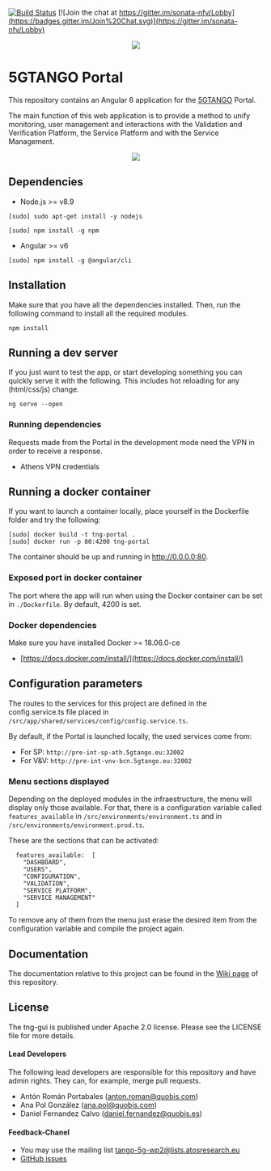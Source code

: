 [![Build Status](https://jenkins.sonata-nfv.eu/buildStatus/icon?job=tng-portal/master)](https://jenkins.sonata-nfv.eu/job/tng-portal/master)
[![Join the chat at https://gitter.im/sonata-nfv/Lobby](https://badges.gitter.im/Join%20Chat.svg)](https://gitter.im/sonata-nfv/Lobby)

<p align="center"><img src="https://github.com/sonata-nfv/tng-portal/wiki/images/sonata-5gtango-logo-500px.png" /></p>

# 5GTANGO Portal

This repository contains an Angular 6 application for the [5GTANGO](http://5gtango.eu) Portal.

The main function of this web application is to provide a method to unify monitoring, user management and interactions with the Validation and Verification Platform, the Service Platform and with the Service Management.

<p align="center"><img src="https://github.com/sonata-nfv/tng-portal/blob/master/src/assets/images/5GTANGO.gif" /></p>

## Dependencies

- Node.js >= v8.9

```
[sudo] sudo apt-get install -y nodejs

[sudo] npm install -g npm
```

- Angular >= v6

```
[sudo] npm install -g @angular/cli
```

## Installation

Make sure that you have all the dependencies installed. Then, run the following command to install all the required modules.

```
npm install
```

## Running a dev server

If you just want to test the app, or start developing something you can quickly serve it with the following. This includes hot reloading for any (html/css/js) change.

```
ng serve --open
```

### Running dependencies

Requests made from the Portal in the development mode need the VPN in order to receive a response.

- Athens VPN credentials

## Running a docker container

If you want to launch a container locally, place yourself in the Dockerfile folder and try the following:

```
[sudo] docker build -t tng-portal .
[sudo] docker run -p 80:4200 tng-portal
```

The container should be up and running in http://0.0.0.0:80.

### Exposed port in docker container

The port where the app will run when using the Docker container can be set in `./Dockerfile`. By default, 4200 is set.

### Docker dependencies

Make sure you have installed Docker >= 18.06.0-ce

- [https://docs.docker.com/install/](https://docs.docker.com/install/)

## Configuration parameters

The routes to the services for this project are defined in the config.service.ts file placed in `/src/app/shared/services/config/config.service.ts`.

By default, if the Portal is launched locally, the used services come from:

- For SP: `http://pre-int-sp-ath.5gtango.eu:32002`
- For V&V: `http://pre-int-vnv-bcn.5gtango.eu:32002`

### Menu sections displayed

Depending on the deployed modules in the infraestructure, the menu will display only those available. For that, there is a configuration variable called `features_available` in `/src/environments/environment.ts` and in `/src/environments/environment.prod.ts`.

These are the sections that can be activated:

```
  features_available:  [
    "DASHBOARD",
    "USERS",
    "CONFIGURATION",
    "VALIDATION",
    "SERVICE PLATFORM",
    "SERVICE MANAGEMENT"
  ]
```

To remove any of them from the menu just erase the desired item from the configuration variable and compile the project again.

## Documentation

The documentation relative to this project can be found in the [Wiki page](https://github.com/sonata-nfv/tng-portal/wiki) of this repository.

## License

The tng-gui is published under Apache 2.0 license. Please see the LICENSE file for more details.

#### Lead Developers

The following lead developers are responsible for this repository and have admin rights. They can, for example, merge pull requests.

- Antón Román Portabales (anton.roman@quobis.com)
- Ana Pol González (ana.pol@quobis.com)
- Daniel Fernandez Calvo (daniel.fernandez@quobis.es)

#### Feedback-Chanel

- You may use the mailing list [tango-5g-wp2@lists.atosresearch.eu](mailto:tango-5g-wp2@lists.atosresearch.eu)
- [GitHub issues](https://github.com/sonata-nfv/tng-gui/issues)
